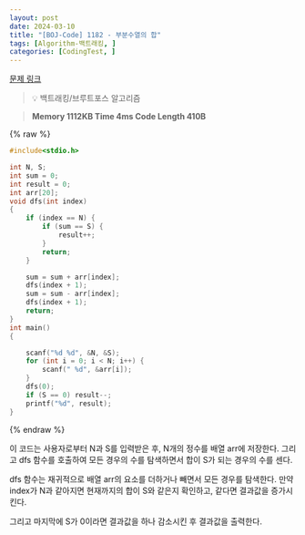 ```yaml
---
layout: post
date: 2024-03-10
title: "[BOJ-Code] 1182 - 부분수열의 합"
tags: [Algorithm-백트래킹, ]
categories: [CodingTest, ]
---
```



[문제 링크](https://www.acmicpc.net/problem/1182)


> 💡 백트래킹/브루트포스 알고리즘


> **Memory   1112KB                                   Time   4ms                                Code Length   410B**



{% raw %}
```c++
#include<stdio.h>

int N, S;
int sum = 0;
int result = 0;
int arr[20];
void dfs(int index)
{
	if (index == N) {
		if (sum == S) {
			result++;
		}
		return;
	}

	sum = sum + arr[index];
	dfs(index + 1);
	sum = sum - arr[index];
	dfs(index + 1);
	return;
}
int main()
{

	scanf("%d %d", &N, &S);
	for (int i = 0; i < N; i++) {
		scanf(" %d", &arr[i]);
	}
	dfs(0);
	if (S == 0) result--;
	printf("%d", result);
}
```
{% endraw %}



이 코드는 사용자로부터 N과 S를 입력받은 후, N개의 정수를 배열 arr에 저장한다. 그리고 dfs 함수를 호출하여 모든 경우의 수를 탐색하면서 합이 S가 되는 경우의 수를 센다.

dfs 함수는 재귀적으로 배열 arr의 요소를 더하거나 빼면서 모든 경우를 탐색한다. 만약 index가 N과 같아지면 현재까지의 합이 S와 같은지 확인하고, 같다면 결과값을 증가시킨다.

그리고 마지막에 S가 0이라면 결과값을 하나 감소시킨 후 결과값을 출력한다.


